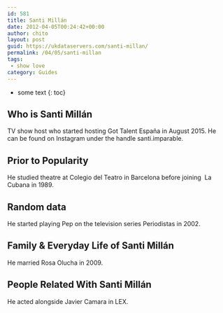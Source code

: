 ```yaml
---
id: 581
title: Santi Millán
date: 2012-04-05T00:24:42+00:00
author: chito
layout: post
guid: https://ukdataservers.com/santi-millan/
permalink: /04/05/santi-millan
tags:
 - show love
category: Guides
---
```


* some text
{: toc}
          
          
## Who is  Santi Millán
                  
                  
                  
TV show host who started hosting Got Talent España in August 2015. He can be found on Instagram under the handle santi.imparable.
                  
                
                
                
## Prior to Popularity 
                  
                  
                  
He studied theatre at Colegio del Teatro in Barcelona before joining  La Cubana in 1989.
                  
                
                
                
## Random data 
                  
                  
                  
He started playing Pep on the television series Periodistas in 2002.
                  
                
                
                
## Family & Everyday Life of Santi Millán
                  
                  
                  
He married Rosa Olucha in 2009.
                  
                
                
                
## People Related With  Santi Millán
                  
                  
                  
He acted alongside Javier Camara in LEX.
                  
                
              
            
          
          
          
    
    
  
